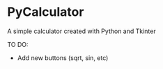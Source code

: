 # PyCalculator
A simple calculator created with Python and Tkinter

TO DO:
- Add new buttons (sqrt, sin, etc)
